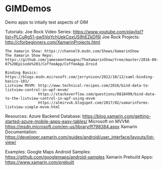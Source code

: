 # GIMDemos
Demo apps to intially test aspects of GIM

Tutorials:
	Joe Rock Video Series: https://www.youtube.com/playlist?list=PLCuRg51-gw5VqYchUekCqxUS9hEZkDf6l
	Joe Rock Projects: http://cforbeginners.com/XamarinProjects.html
	
	The Xamarin Show: https://channel9.msdn.com/Shows/XamarinShow
	The Xamarin Show Repo: https://github.com/jamesmontemagno/TheXamarinShow/tree/master/2016-09-07%20Episode%201/CoffeeApp/CoffeeApp.Droid
	
	Binding Basics: https://blogs.msdn.microsoft.com/jerrynixon/2012/10/12/xaml-binding-basics-101/
	Listview MVVM: http://www.technical-recipes.com/2016/bind-data-to-listview-control-in-wpf-mvvm/
				   https://stackoverflow.com/questions/8818499/bind-data-to-the-listview-control-in-wpf-using-mvvm
				   https://almirvuk.blogspot.com/2017/02/xamarinforms-listview-simple-mvvm.html
	
Resources:
	Azure Backend Database: https://blog.xamarin.com/getting-started-azure-mobile-apps-easy-tables/
	Microsoft on MVVM: https://msdn.microsoft.com/en-us/library/ff798384.aspx
	Xamarin Documentation: https://developer.xamarin.com/guides/android/user_interface/layouts/list-view/
	
Examples:
	Google Maps Android Samples: https://github.com/googlemaps/android-samples
	Xamarin Prebuild Apps: https://www.xamarin.com/prebuilt
